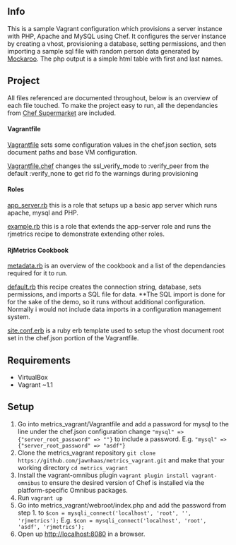 ## Info ##
This is a sample Vagrant configuration which provisions a server instance with PHP, Apache and MySQL using Chef. It configures the server instance by creating a vhost, provisioning a database, setting permissions, and then importing a sample sql file with random person data generated by [Mockaroo](http://www.mockaroo.com/). The php output is a simple html table with first and last names.

## Project ##
All files referenced are documented throughout, below is an overview of each file touched. To make the project easy to run, all the dependancies from [Chef Supermarket](https://community.opscode.com/cookbooks) are included. 

#### Vagrantfile ####
[Vagrantfile](https://github.com/jawnhaas/metrics_vagrant/blob/master/Vagrantfile)
sets some configuration values in the chef.json section, sets document paths and base VM configuration.

[Vagrantfile.chef](https://github.com/jawnhaas/metrics_vagrant/blob/master/Vagrantfile.chef)
changes the ssl_verify_mode to :verify_peer from the default :verify_none to get rid fo the warnings during provisioning

#### Roles ####
[app_server.rb](https://github.com/jawnhaas/metrics_vagrant/blob/master/roles/app_server.rb)
this is a role that setups up a basic app server which runs apache, mysql and PHP.

[example.rb](https://github.com/jawnhaas/metrics_vagrant/blob/master/roles/example.rb)
this is a role that extends the app-server role and runs the rjmetrics recipe to demonstrate extending other roles.

#### RjMetrics Cookbook ####
[metadata.rb](https://github.com/jawnhaas/metrics_vagrant/blob/master/my_cookbooks/rjmetrics/metadata.rb)
is an overview of the cookbook and a list of the dependancies required for it to run. 

[default.rb](https://github.com/jawnhaas/metrics_vagrant/blob/master/my_cookbooks/rjmetrics/recipes/default.rb)
this recipe creates the connection string, database, sets permissions, and imports a SQL file for data. **The SQL import is done for for the sake of the demo, so it runs without additional configuration. Normally i would not include data imports in a configuration management system.

[site.conf.erb](https://github.com/jawnhaas/metrics_vagrant/blob/master/my_cookbooks/rjmetrics/templates/default/site.conf.erb)
is a ruby erb template used to setup the vhost document root set in the chef.json portion of the Vagrantfile.

## Requirements ##
- VirtualBox
- Vagrant ~1.1

## Setup ##
1. Go into metrics_vagrant/Vagrantfile and add a password for mysql to the line under the chef.json configuration change  `"mysql" => {"server_root_password" => ""}` to include a password. E.g. `"mysql" => {"server_root_password" => "asdf"}` 
2. Clone the metrics_vagrant repository `git clone https://github.com/jawnhaas/metrics_vagrant.git` and make that your working directory `cd metrics_vagrant`
3. Install the vagrant-omnibus plugin `vagrant plugin install vagrant-omnibus` to ensure the desired version of Chef is installed via the platform-specific Omnibus packages.
4. Run `vagrant up`
5. Go into metrics_vagrant/webroot/index.php and add the password from step 1. to `$con = mysqli_connect('localhost', 'root', '', 'rjmetrics');` E.g. `$con = mysqli_connect('localhost', 'root', 'asdf', 'rjmetrics');`
6. Open up [http://localhost:8080](http://localhost:8080) in a browser.
